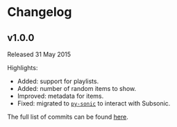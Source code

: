 # Changelog

## v1.0.0
Released 31 May 2015

Highlights:
* Added: support for playlists.
* Added: number of random items to show.
* Improved: metadata for items.
* Fixed: migrated to [`py-sonic`](https://github.com/crustymonkey/py-sonic) to interact with Subsonic.

The full list of commits can be found [here](https://github.com/rembo10/headphones/compare/ff86dfa49f914a18233dee295df74b73a70200e8...v1.0.0).